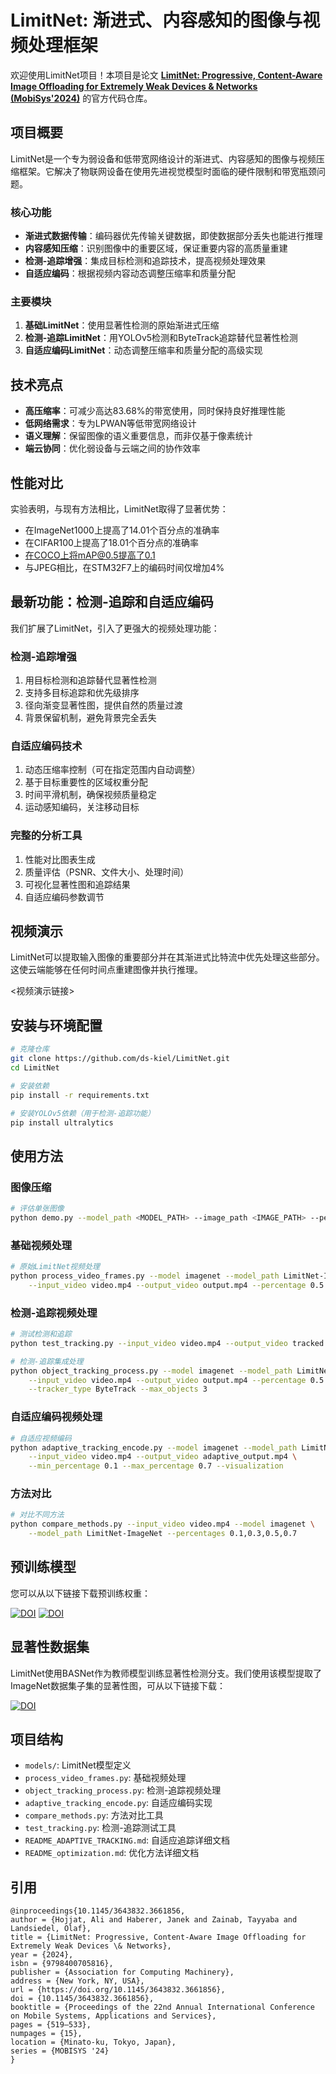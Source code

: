 # LimitNet: 渐进式、内容感知的图像与视频处理框架

欢迎使用LimitNet项目！本项目是论文 **[LimitNet: Progressive, Content-Aware Image Offloading for Extremely Weak Devices & Networks (MobiSys'2024)](https://dl.acm.org/doi/10.1145/3643832.3661856)** 的官方代码仓库。

## 项目概要

LimitNet是一个专为弱设备和低带宽网络设计的渐进式、内容感知的图像与视频压缩框架。它解决了物联网设备在使用先进视觉模型时面临的硬件限制和带宽瓶颈问题。

### 核心功能

- **渐进式数据传输**：编码器优先传输关键数据，即使数据部分丢失也能进行推理
- **内容感知压缩**：识别图像中的重要区域，保证重要内容的高质量重建
- **检测-追踪增强**：集成目标检测和追踪技术，提高视频处理效果
- **自适应编码**：根据视频内容动态调整压缩率和质量分配

### 主要模块

1. **基础LimitNet**：使用显著性检测的原始渐进式压缩
2. **检测-追踪LimitNet**：用YOLOv5检测和ByteTrack追踪替代显著性检测
3. **自适应编码LimitNet**：动态调整压缩率和质量分配的高级实现

## 技术亮点

- **高压缩率**：可减少高达83.68%的带宽使用，同时保持良好推理性能
- **低网络需求**：专为LPWAN等低带宽网络设计
- **语义理解**：保留图像的语义重要信息，而非仅基于像素统计
- **端云协同**：优化弱设备与云端之间的协作效率

## 性能对比

实验表明，与现有方法相比，LimitNet取得了显著优势：

- 在ImageNet1000上提高了14.01个百分点的准确率
- 在CIFAR100上提高了18.01个百分点的准确率
- 在COCO上将mAP@0.5提高了0.1
- 与JPEG相比，在STM32F7上的编码时间仅增加4%

## 最新功能：检测-追踪和自适应编码

我们扩展了LimitNet，引入了更强大的视频处理功能：

### 检测-追踪增强 

1. 用目标检测和追踪替代显著性检测
2. 支持多目标追踪和优先级排序
3. 径向渐变显著性图，提供自然的质量过渡
4. 背景保留机制，避免背景完全丢失

### 自适应编码技术

1. 动态压缩率控制（可在指定范围内自动调整）
2. 基于目标重要性的区域权重分配
3. 时间平滑机制，确保视频质量稳定
4. 运动感知编码，关注移动目标

### 完整的分析工具

1. 性能对比图表生成
2. 质量评估（PSNR、文件大小、处理时间）
3. 可视化显著性图和追踪结果
4. 自适应编码参数调节

## 视频演示

LimitNet可以提取输入图像的重要部分并在其渐进式比特流中优先处理这些部分。这使云端能够在任何时间点重建图像并执行推理。

<视频演示链接>

## 安装与环境配置

```bash
# 克隆仓库
git clone https://github.com/ds-kiel/LimitNet.git
cd LimitNet

# 安装依赖
pip install -r requirements.txt

# 安装YOLOv5依赖（用于检测-追踪功能）
pip install ultralytics
```

## 使用方法

### 图像压缩

```bash
# 评估单张图像
python demo.py --model_path <MODEL_PATH> --image_path <IMAGE_PATH> --percentage <PERCENTAGE>
```

### 基础视频处理

```bash
# 原始LimitNet视频处理
python process_video_frames.py --model imagenet --model_path LimitNet-ImageNet \
    --input_video video.mp4 --output_video output.mp4 --percentage 0.5
```

### 检测-追踪视频处理

```bash
# 测试检测和追踪
python test_tracking.py --input_video video.mp4 --output_video tracked.mp4

# 检测-追踪集成处理
python object_tracking_process.py --model imagenet --model_path LimitNet-ImageNet \
    --input_video video.mp4 --output_video output.mp4 --percentage 0.5 \
    --tracker_type ByteTrack --max_objects 3
```

### 自适应编码视频处理

```bash
# 自适应视频编码
python adaptive_tracking_encode.py --model imagenet --model_path LimitNet-ImageNet \
    --input_video video.mp4 --output_video adaptive_output.mp4 \
    --min_percentage 0.1 --max_percentage 0.7 --visualization
```

### 方法对比

```bash
# 对比不同方法
python compare_methods.py --input_video video.mp4 --model imagenet \
    --model_path LimitNet-ImageNet --percentages 0.1,0.3,0.5,0.7
```

## 预训练模型

您可以从以下链接下载预训练权重：

[![DOI](https://zenodo.org/badge/DOI/10.5281/zenodo.12516726.svg)](https://doi.org/10.5281/zenodo.12516726)
[![DOI](https://zenodo.org/badge/DOI/10.5281/zenodo.12516726.svg)](https://zenodo.org/records/15019456)

## 显著性数据集

LimitNet使用BASNet作为教师模型训练显著性检测分支。我们使用该模型提取了ImageNet数据集子集的显著性图，可从以下链接下载：

[![DOI](https://zenodo.org/badge/DOI/10.5281/zenodo.12206178.svg)](https://doi.org/10.5281/zenodo.12206178)

## 项目结构

- `models/`: LimitNet模型定义
- `process_video_frames.py`: 基础视频处理
- `object_tracking_process.py`: 检测-追踪视频处理
- `adaptive_tracking_encode.py`: 自适应编码实现
- `compare_methods.py`: 方法对比工具
- `test_tracking.py`: 检测-追踪测试工具
- `README_ADAPTIVE_TRACKING.md`: 自适应追踪详细文档
- `README_optimization.md`: 优化方法详细文档

## 引用

```
@inproceedings{10.1145/3643832.3661856,
author = {Hojjat, Ali and Haberer, Janek and Zainab, Tayyaba and Landsiedel, Olaf},
title = {LimitNet: Progressive, Content-Aware Image Offloading for Extremely Weak Devices \& Networks},
year = {2024},
isbn = {9798400705816},
publisher = {Association for Computing Machinery},
address = {New York, NY, USA},
url = {https://doi.org/10.1145/3643832.3661856},
doi = {10.1145/3643832.3661856},
booktitle = {Proceedings of the 22nd Annual International Conference on Mobile Systems, Applications and Services},
pages = {519–533},
numpages = {15},
location = {Minato-ku, Tokyo, Japan},
series = {MOBISYS '24}
}
```

